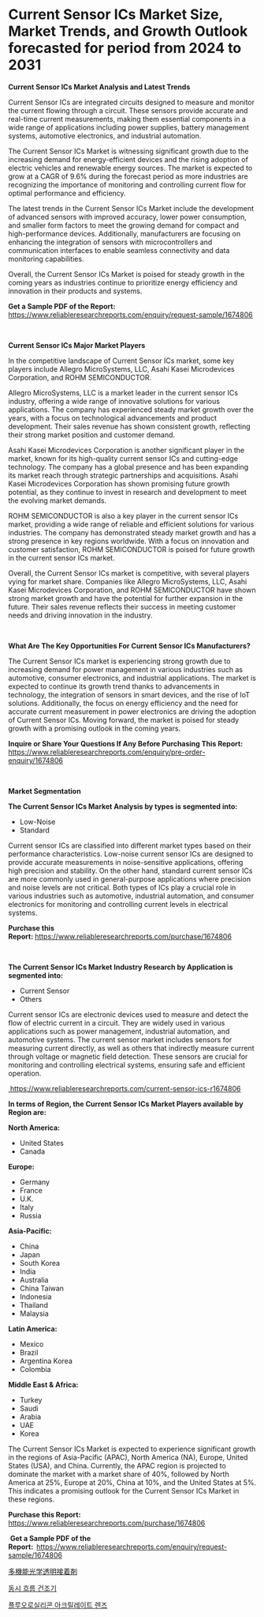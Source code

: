 <p><h1>Current Sensor ICs Market Size, Market Trends, and Growth Outlook forecasted for period from 2024 to 2031</h1></p><p><strong>Current Sensor ICs Market Analysis and Latest Trends</strong></p>
<p><p>Current Sensor ICs are integrated circuits designed to measure and monitor the current flowing through a circuit. These sensors provide accurate and real-time current measurements, making them essential components in a wide range of applications including power supplies, battery management systems, automotive electronics, and industrial automation.</p><p>The Current Sensor ICs Market is witnessing significant growth due to the increasing demand for energy-efficient devices and the rising adoption of electric vehicles and renewable energy sources. The market is expected to grow at a CAGR of 9.6% during the forecast period as more industries are recognizing the importance of monitoring and controlling current flow for optimal performance and efficiency.</p><p>The latest trends in the Current Sensor ICs Market include the development of advanced sensors with improved accuracy, lower power consumption, and smaller form factors to meet the growing demand for compact and high-performance devices. Additionally, manufacturers are focusing on enhancing the integration of sensors with microcontrollers and communication interfaces to enable seamless connectivity and data monitoring capabilities.</p><p>Overall, the Current Sensor ICs Market is poised for steady growth in the coming years as industries continue to prioritize energy efficiency and innovation in their products and systems.</p></p>
<p><strong>Get a Sample PDF of the Report:&nbsp;</strong> <a href="https://www.reliableresearchreports.com/enquiry/request-sample/1674806">https://www.reliableresearchreports.com/enquiry/request-sample/1674806</a></p>
<p>&nbsp;</p>
<p><strong>Current Sensor ICs Major Market Players</strong></p>
<p><p>In the competitive landscape of Current Sensor ICs market, some key players include Allegro MicroSystems, LLC, Asahi Kasei Microdevices Corporation, and ROHM SEMICONDUCTOR. </p><p>Allegro MicroSystems, LLC is a market leader in the current sensor ICs industry, offering a wide range of innovative solutions for various applications. The company has experienced steady market growth over the years, with a focus on technological advancements and product development. Their sales revenue has shown consistent growth, reflecting their strong market position and customer demand.</p><p>Asahi Kasei Microdevices Corporation is another significant player in the market, known for its high-quality current sensor ICs and cutting-edge technology. The company has a global presence and has been expanding its market reach through strategic partnerships and acquisitions. Asahi Kasei Microdevices Corporation has shown promising future growth potential, as they continue to invest in research and development to meet the evolving market demands.</p><p>ROHM SEMICONDUCTOR is also a key player in the current sensor ICs market, providing a wide range of reliable and efficient solutions for various industries. The company has demonstrated steady market growth and has a strong presence in key regions worldwide. With a focus on innovation and customer satisfaction, ROHM SEMICONDUCTOR is poised for future growth in the current sensor ICs market.</p><p>Overall, the Current Sensor ICs market is competitive, with several players vying for market share. Companies like Allegro MicroSystems, LLC, Asahi Kasei Microdevices Corporation, and ROHM SEMICONDUCTOR have shown strong market growth and have the potential for further expansion in the future. Their sales revenue reflects their success in meeting customer needs and driving innovation in the industry.</p></p>
<p>&nbsp;</p>
<p><strong>What Are The Key Opportunities For Current Sensor ICs Manufacturers?</strong></p>
<p><p>The Current Sensor ICs market is experiencing strong growth due to increasing demand for power management in various industries such as automotive, consumer electronics, and industrial applications. The market is expected to continue its growth trend thanks to advancements in technology, the integration of sensors in smart devices, and the rise of IoT solutions. Additionally, the focus on energy efficiency and the need for accurate current measurement in power electronics are driving the adoption of Current Sensor ICs. Moving forward, the market is poised for steady growth with a promising outlook in the coming years.</p></p>
<p><strong>Inquire or Share Your Questions If Any Before Purchasing This Report:</strong> <a href="https://www.reliableresearchreports.com/enquiry/pre-order-enquiry/1674806">https://www.reliableresearchreports.com/enquiry/pre-order-enquiry/1674806</a></p>
<p>&nbsp;</p>
<p><strong>Market Segmentation</strong></p>
<p><strong>The Current Sensor ICs Market Analysis by types is segmented into:</strong></p>
<p><ul><li>Low-Noise</li><li>Standard</li></ul></p>
<p><p>Current sensor ICs are classified into different market types based on their performance characteristics. Low-noise current sensor ICs are designed to provide accurate measurements in noise-sensitive applications, offering high precision and stability. On the other hand, standard current sensor ICs are more commonly used in general-purpose applications where precision and noise levels are not critical. Both types of ICs play a crucial role in various industries such as automotive, industrial automation, and consumer electronics for monitoring and controlling current levels in electrical systems.</p></p>
<p><strong>Purchase this Report:&nbsp;</strong><a href="https://www.reliableresearchreports.com/purchase/1674806">https://www.reliableresearchreports.com/purchase/1674806</a></p>
<p>&nbsp;</p>
<p><strong>The Current Sensor ICs Market Industry Research by Application is segmented into:</strong></p>
<p><ul><li>Current Sensor</li><li>Others</li></ul></p>
<p><p>Current sensor ICs are electronic devices used to measure and detect the flow of electric current in a circuit. They are widely used in various applications such as power management, industrial automation, and automotive systems. The current sensor market includes sensors for measuring current directly, as well as others that indirectly measure current through voltage or magnetic field detection. These sensors are crucial for monitoring and controlling electrical systems, ensuring safe and efficient operation.</p></p>
<p><a href="https://www.reliableresearchreports.com/current-sensor-ics-r1674806">&nbsp;https://www.reliableresearchreports.com/current-sensor-ics-r1674806</a></p>
<p><strong>In terms of Region, the Current Sensor ICs Market Players available by Region are:</strong></p>
<p>
    <p> <strong> North America: </strong>
        <ul>
            <li>United States</li>
            <li>Canada</li>
        </ul>
        </p> 
    <p> <strong> Europe: </strong>
        <ul>
            <li>Germany</li>
            <li>France</li>
            <li>U.K.</li>
            <li>Italy</li>
            <li>Russia</li>
        </ul>
        </p> 
    <p> <strong> Asia-Pacific: </strong>
        <ul>
            <li>China</li>
            <li>Japan</li>
            <li>South Korea</li>
            <li>India</li>
            <li>Australia</li>
            <li>China Taiwan</li>
            <li>Indonesia</li>
            <li>Thailand</li>
            <li>Malaysia</li>
        </ul>
        </p> 
    <p> <strong> Latin America: </strong>
        <ul>
            <li>Mexico</li>
            <li>Brazil</li>
            <li>Argentina Korea</li>
            <li>Colombia</li>
        </ul>
        </p> 
    <p> <strong> Middle East & Africa: </strong>
        <ul>
            <li>Turkey</li>
            <li>Saudi</li>
            <li>Arabia</li>
            <li>UAE</li>
            <li>Korea</li>
        </ul>
    </p>
    </p>
<p><p>The Current Sensor ICs Market is expected to experience significant growth in the regions of Asia-Pacific (APAC), North America (NA), Europe, United States (USA), and China. Currently, the APAC region is projected to dominate the market with a market share of 40%, followed by North America at 25%, Europe at 20%, China at 10%, and the United States at 5%. This indicates a promising outlook for the Current Sensor ICs Market in these regions.</p></p>
<p><strong>Purchase this Report: </strong><a href="https://www.reliableresearchreports.com/purchase/1674806">https://www.reliableresearchreports.com/purchase/1674806</a></p>
<p>&nbsp;<strong>Get a Sample PDF of the Report:&nbsp;&nbsp;</strong><a href="https://www.reliableresearchreports.com/enquiry/request-sample/1674806">https://www.reliableresearchreports.com/enquiry/request-sample/1674806</a></p>
<p><strong></strong></p>
<p><p><a href="https://github.com/FredaJerde/Market-Research-Report-List-1/blob/main/7637887107137.md">多機能光学透明接着剤</a></p><p><a href="https://github.com/JackieFauhey9089475/Market-Research-Report-List-2/blob/main/2237729101109.md">동시 흐름 건조기</a></p><p><a href="https://github.com/chupp85/Market-Research-Report-List-1/blob/main/9510636101110.md">플루오로실리콘 아크릴레이트 렌즈</a></p></p>